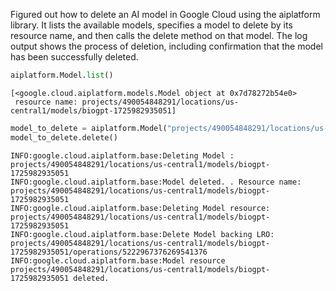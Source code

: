 Figured out how to delete an AI model in Google Cloud using the aiplatform library. 
It lists the available models, specifies a model to delete by its resource name, and then calls 
the delete method on that model. The log output shows the process of deletion, including 
confirmation that the model has been successfully deleted.


```python
aiplatform.Model.list()
```

```
[<google.cloud.aiplatform.models.Model object at 0x7d78272b54e0> 
 resource name: projects/490054848291/locations/us-central1/models/biogpt-1725982935051]
```

```python
model_to_delete = aiplatform.Model("projects/490054848291/locations/us-central1/models/biogpt-1725982935051")
model_to_delete.delete()
```

```log
INFO:google.cloud.aiplatform.base:Deleting Model : projects/490054848291/locations/us-central1/models/biogpt-1725982935051
INFO:google.cloud.aiplatform.base:Model deleted. . Resource name: projects/490054848291/locations/us-central1/models/biogpt-1725982935051
INFO:google.cloud.aiplatform.base:Deleting Model resource: projects/490054848291/locations/us-central1/models/biogpt-1725982935051
INFO:google.cloud.aiplatform.base:Delete Model backing LRO: projects/490054848291/locations/us-central1/models/biogpt-1725982935051/operations/5222967376269541376
INFO:google.cloud.aiplatform.base:Model resource projects/490054848291/locations/us-central1/models/biogpt-1725982935051 deleted.
```
